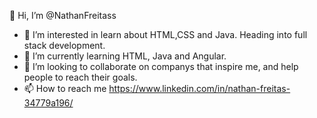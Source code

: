  👋 Hi, I’m @NathanFreitass
- 👀 I’m interested in learn about HTML,CSS and Java. Heading into full stack development.
- 🌱 I’m currently learning HTML, Java and Angular. 
- 💞️ I’m looking to collaborate on companys that inspire me, and help people to reach their goals. 
- 📫 How to reach me https://www.linkedin.com/in/nathan-freitas-34779a196/


